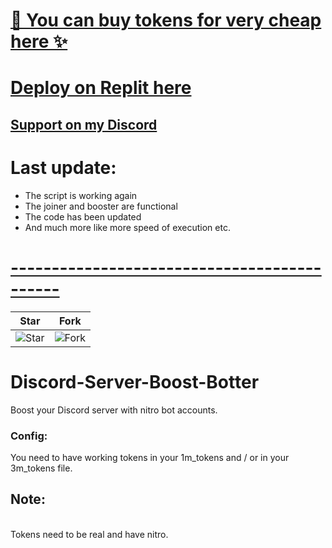 # [🌟 You can buy tokens for very cheap here ✨](https://discord.gg/HbKCpcTUBt)
# [ Deploy on Replit here ](https://replit.com/@Bot-designerde1/Boost-Tool)
## [Support on my Discord](https://discord.gg/HbKCpcTUBt)

# Last update: 
- The script is working again 
- The joiner and booster are functional
- The code has been updated 
- And much more like more speed of execution etc.
# [--------------------------------------------](https://github.com/natrixdev/Discord-Server-Boost-Botter/)


| Star                                     | Fork                                     |
| ---------------------------------------- | ---------------------------------------- |
| ![Star](https://i.imgur.com/41nhvJ1.png) | ![Fork](https://i.imgur.com/MOtHDPV.png) |

# Discord-Server-Boost-Botter
Boost your Discord server with nitro bot accounts. 


### Config: 
You need to have working tokens in your 1m_tokens and / or in your 3m_tokens file. 

## Note:
<br>Tokens need to be real and have nitro. 
